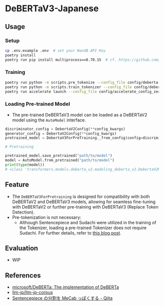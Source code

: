 # DeBERTaV3-Japanese

## Usage
### Setup
```sh
cp .env.example .env  # set your WandB API Key
poetry install
poetry run pip install multiprocess==0.70.15  # cf. https://github.com/huggingface/datasets/issues/5613
```
### Training
```sh
poetry run python -m scripts.pre_tokenize --config_file config/deberta-v3-xsmall.yaml
poetry run python -m scripts.train_tokenizer --config_file config/deberta-v3-xsmall.yaml
poetry run accelerate launch --config_file config/accelerate_config_zero3.yaml -m scripts.train_model --config_file config/deberta-v3-xsmall.yaml
```

### Loading Pre-trained Model
- The pre-trained DeBERTaV3 model can be loaded as a DeBERTaV2 model using the `AutoModel` interface.
```python
discriminator_config = DebertaV2Config(**config_kwargs)
generator_config = DebertaV2Config(**config_kwargs)
pretrained_model = DebertaV3ForPreTraining._from_config(config=discriminator_config, generator_config=generator_config)

# Pretraining

pretrained_model.save_pretrained("path/to/model")
model = AutoModel.from_pretrained("path/to/model")
print(type(model))
# <class 'transformers.models.deberta_v2.modeling_deberta_v2.DebertaV2Model'>
```

## Feature
- The `DeBERTaV3ForPretraining` is designed for compatibility with both DeBERTaV2 and DeBERTaV3 models, allowing for seamless fine-tuning with DeBERTaV2 or further pre-training with DeBERTaV3 (Replace Token Detection).
- Pre-tokenization is not necessary:
  - Although Sentencepiece and Sudachi were utilized in the training of the Tokenizer, loading a pre-trained Tokenizer does not require Sudachi. For further details, refer to [this blog post](https://qiita.com/taku910/items/fbaeab4684665952d5a9).

## Evaluation
- WIP

## References
- [microsoft/DeBERTa: The implementation of DeBERTa](https://github.com/microsoft/DeBERTa)
- [llm-jp/llm-jp-corpus](https://github.com/llm-jp/llm-jp-corpus)
- [Sentencepiece の分割を MeCab っぽくする - Qiita](https://qiita.com/taku910/items/fbaeab4684665952d5a9)
